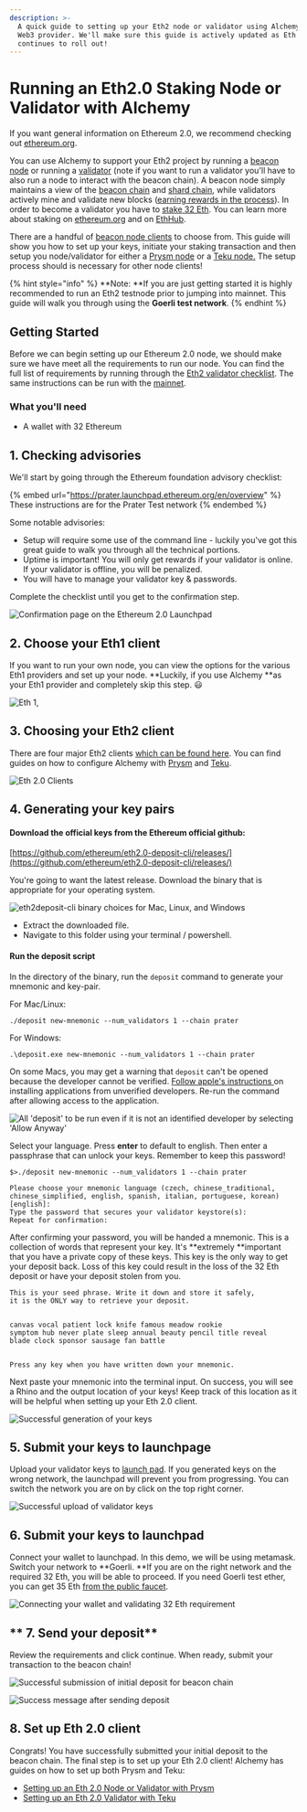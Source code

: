 ```yaml
---
description: >-
  A quick guide to setting up your Eth2 node or validator using Alchemy as your
  Web3 provider. We'll make sure this guide is actively updated as Eth 2.0
  continues to roll out!
---
```


# Running an Eth2.0 Staking Node or Validator with Alchemy

If you want general information on Ethereum 2.0, we recommend checking out [ethereum.org](https://ethereum.org/en/eth2/).

You can use Alchemy to support your Eth2 project by running a [beacon node](https://ethereum.org/en/eth2/get-involved/#clients) or running a [validator](https://ethereum.org/en/eth2/staking/#gatsby-focus-wrapper) (note if you want to run a validator you'll have to also run a node to interact with the beacon chain). A beacon node simply maintains a view of the [beacon chain](https://ethereum.org/en/eth2/beacon-chain/) and [shard chain](https://ethereum.org/en/eth2/shard-chains/), while validators actively mine and validate new blocks ([earning rewards in the process](https://ethereum.org/en/eth2/staking/)). In order to become a validator you have to [stake 32 Eth](https://launchpad.ethereum.org/overview). You can learn more about staking on [ethereum.org](https://ethereum.org/en/eth2/staking/) and on [EthHub](https://docs.ethhub.io/ethereum-roadmap/ethereum-2.0/proof-of-stake/).

There are a handful of [beacon node clients](https://ethereum.org/en/eth2/get-involved/#clients) to choose from. This guide will show you how to set up your keys, initiate your staking transaction and then setup you node/validator for either a [Prysm node](https://docs.alchemy.com/alchemy/guides/running-an-eth2-node-with-alchemy/setting-up-an-eth-2.0-node-or-validator-with-prysm) or a [Teku node.](https://docs.alchemy.com/alchemy/guides/running-an-eth2-node-with-alchemy/eth2-staking-teku) The setup process should is necessary for other node clients!

{% hint style="info" %}
**Note: **If you are just getting started it is highly recommended to run an Eth2 testnode prior to jumping into mainnet. This guide will walk you through using the **Goerli test network**.
{% endhint %}

## Getting Started

Before we can begin setting up our Ethereum 2.0 node, we should make sure we have meet all the requirements to run our node. You can find the full list of requirements by running through the [Eth2 validator checklist](https://launchpad.ethereum.org/en/checklist). The same instructions can be run with the [mainnet](https://launchpad.ethereum.org/en/).

### What you'll need

* A wallet with 32 Ethereum&#x20;

## 1. Checking advisories

We'll start by going through the Ethereum foundation advisory checklist:&#x20;

{% embed url="https://prater.launchpad.ethereum.org/en/overview" %}
These instructions are for the Prater Test network
{% endembed %}

Some notable advisories:

* Setup will require some use of the command line - luckily you've got this great guide to walk you through all the technical portions.&#x20;
* Uptime is important! You will only get rewards if your validator is online. If your validator is offline, you will be penalized.
* You will have to manage your validator key & passwords.

Complete the checklist until you get to the confirmation step.

![Confirmation page on the Ethereum 2.0 Launchpad](../../.gitbook/assets/screen-shot-2021-08-25-at-5.12.13-pm.png)

## 2. Choose your Eth1 client

If you want to run your own node, you can view the options for the various Eth1 providers and set up your node. **Luckily, if you use Alchemy **as your Eth1 provider and completely skip this step. 😃

![Eth 1,](<../../.gitbook/assets/image (36) (1).png>)

## 3. Choosing your Eth2 client

There are four major Eth2 clients [which can be found here](https://ethereum.org/en/eth2/get-involved/#clients). You can find guides on how to configure Alchemy with [Prysm](https://docs.alchemy.com/alchemy/guides/running-an-eth2-node-with-alchemy/setting-up-an-eth-2.0-node-or-validator-with-prysm) and [Teku](https://docs.alchemy.com/alchemy/guides/running-an-eth2-node-with-alchemy/eth2-staking-teku).

![Eth 2.0 Clients](<../../.gitbook/assets/image (29).png>)

## 4. Generating your key pairs

#### Download the official keys from the Ethereum official github:

[https://github.com/ethereum/eth2.0-deposit-cli/releases/](https://github.com/ethereum/eth2.0-deposit-cli/releases/)

You're going to want the latest release. Download the binary that is appropriate for your operating system.&#x20;

![eth2deposit-cli binary choices for Mac, Linux, and Windows](../../.gitbook/assets/choose-package.jpg)

* Extract the downloaded file.
* Navigate to this folder using your terminal / powershell.

#### Run the deposit script

In the directory of the binary, run the `deposit` command to generate your mnemonic and key-pair.

For Mac/Linux:

```
./deposit new-mnemonic --num_validators 1 --chain prater
```

For Windows:

```
.\deposit.exe new-mnemonic --num_validators 1 --chain prater
```

On some Macs, you may get a warning that `deposit` can't be opened because the developer cannot be verified. [Follow apple's instructions ](https://support.apple.com/en-us/HT202491)on installing applications from unverified developers. Re-run the command after allowing access to the application.

![All 'deposit' to be run even if it is not an identified developer by selecting 'Allow Anyway'](<../../.gitbook/assets/image (37).png>)

Select your language. Press **enter** to default to english. Then enter a passphrase that can unlock your keys. Remember to keep this password!

```
$>./deposit new-mnemonic --num_validators 1 --chain prater

Please choose your mnemonic language (czech, chinese_traditional, chinese_simplified, english, spanish, italian, portuguese, korean) [english]:
Type the password that secures your validator keystore(s):
Repeat for confirmation:
```

After confirming your password, you will be handed a mnemonic. This is a collection of words that represent your key. It's **extremely **important that you have a private copy of these keys. This key is the only way to get your deposit back. Loss of this key could result in the loss of the 32 Eth deposit or have your deposit stolen from you.&#x20;

```
This is your seed phrase. Write it down and store it safely, 
it is the ONLY way to retrieve your deposit.


canvas vocal patient lock knife famous meadow rookie 
symptom hub never plate sleep annual beauty pencil title reveal 
blade clock sponsor sausage fan battle


Press any key when you have written down your mnemonic.
```

Next paste your mnemonic into the terminal input. On success, you will see a Rhino and the output location of your keys! Keep track of this location as it will be helpful when setting up your Eth 2.0 client.

![Successful generation of your keys](<../../.gitbook/assets/image (31).png>)

## 5. Submit your keys to launchpage

Upload your validator keys to  [launch pad](https://prater.launchpad.ethereum.org/en/upload-deposit-data). If you generated keys on the wrong network, the launchpad will prevent you from progressing. You can switch the network you are on by click on the top right corner.

![Successful upload of validator keys](../../.gitbook/assets/screen-shot-2021-08-25-at-5.56.12-pm.png)

## 6. Submit your keys to launchpad

Connect your wallet to launchpad. In this demo, we will be using metamask. Switch your network to **Goerli. **If you are on the right network and the required 32 Eth, you will be able to proceed. If you need Goerli test ether, you can get 35 Eth [from the public faucet](https://faucet.goerli.mudit.blog).&#x20;

![Connecting your wallet and validating 32 Eth requirement](<../../.gitbook/assets/image (38).png>)

## ** 7. Send your deposit**

Review the requirements and click continue. When ready, submit your transaction to the beacon chain!

![Successful submission of initial deposit for beacon chain](<../../.gitbook/assets/image (35).png>)

![Success message after sending deposit](<../../.gitbook/assets/image (39).png>)

## 8. Set up Eth 2.0 client&#x20;

Congrats! You have successfully submitted your initial deposit to the beacon chain. The final step is to set up your Eth 2.0 client! Alchemy has guides on how to set up both Prysm and Teku:

* [Setting up an Eth 2.0 Node or Validator with Prysm ](https://docs.alchemy.com/alchemy/guides/running-an-eth2-node-with-alchemy/setting-up-an-eth-2.0-node-or-validator-with-prysm)
* [Setting up an Eth 2.0 Validator with Teku](https://docs.alchemy.com/alchemy/guides/running-an-eth2-node-with-alchemy/eth2-staking-teku)



